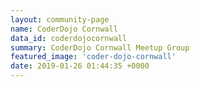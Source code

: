 ```yaml
---
layout: community-page
name: CoderDojo Cornwall
data_id: coderdojocornwall
summary: CoderDojo Cornwall Meetup Group
featured_image: 'coder-dojo-cornwall'
date: 2019-01-26 01:44:35 +0000
---
```

